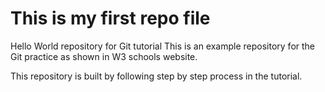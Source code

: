 # This is my first repo file
Hello World repository for Git tutorial
This is an example repository for the Git practice as shown in W3 schools website.

This repository is built by following step by step process in the tutorial.
